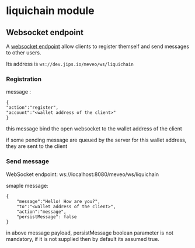 # liquichain module

## Websocket endpoint

A [websocket endpoint](https://github.com/meveo-org/meveo/tree/master/meveo-admin/ejbs/src/main/java/org/meveo/service/technicalservice/wsendpoint) allow clients to
register themself and send messages to other users.

Its address is `ws://dev.jips.io/meveo/ws/liquichain`

### Registration

message :
```
{
"action":"register",
"account":"<wallet address of the client>"
}
```
this message bind the open websocket to the wallet address of the client

if some pending message are queued by the server for this wallet address, they are sent to the client

### Send message

WebSocket endpoint: ws://localhost:8080/meveo/ws/liquichain

smaple message:
```
{
    "message":"Hello! How are you?",
    "to":"<wallet address of the client>",
    "action":"message",
    "persistMessage": false
}
```
in above message payload, persistMessage boolean parameter is not mandatory, if it is not supplied then by default its assumed true. 
